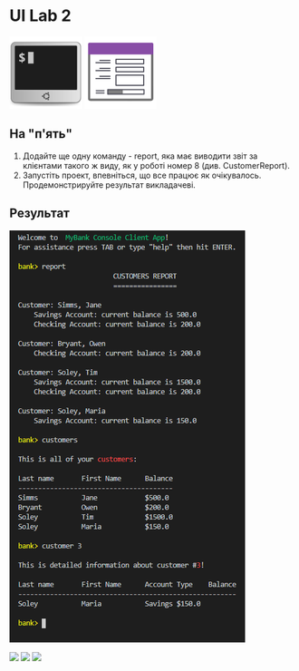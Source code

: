 # UI Lab 2
![](terminal-icon.png)
![](gui-icon.png)

## На "п'ять"

1. Додайте ще одну команду - report, яка має виводити звіт за клієнтами такого ж виду, як у роботі номер 8 (див. CustomerReport).
2. Запустіть проект, впевніться, що все працює як очікувалось. Продемонстрируйте результат викладачеві.

## Результат

![result](images/result.png)

![](https://img.shields.io/badge/Made%20with-JAVA-red.svg)
![](https://img.shields.io/badge/Made%20with-VIsual%20Studio%20Code-brightgreen)
![](https://img.shields.io/badge/Made%20at-PPC%20NTU%20%22KhPI%22-blue.svg) 
